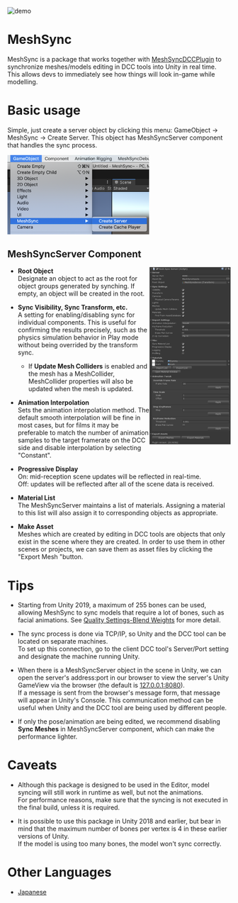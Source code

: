 ![demo](images/demo.gif)
# MeshSync

MeshSync is a package that works together with 
[MeshSyncDCCPlugin](https://github.com/Unity-Technologies/MeshSyncDCCPlugin)
to synchronize meshes/models editing in DCC tools into Unity in real time.
This allows devs to immediately see how things will look in-game while modelling.  


# Basic usage

Simple, just create a server object by clicking this menu: GameObject -> MeshSync -> Create Server. 
This object has MeshSyncServer component that handles the sync process.

<img src="images/menu.png" width=320>


## MeshSyncServer Component


<img align="right" src="images/MeshSyncServer.png" height=400>

- **Root Object**  
Designate an object to act as the root for object groups generated by synching. If empty, an object will be created in the root. 

- **Sync Visibility, Sync Transform, etc.**  
A setting for enabling/disabling sync for individual components. 
This is useful for confirming the results precisely, such as the physics simulation behavior in Play mode
without being overrided by the transform sync.

  - If **Update Mesh Colliders** is enabled and the mesh has a MeshCollider, 
    MeshCollider properties will also be updated when the mesh is updated. 

- **Animation Interpolation**  
Sets the animation interpolation method. The default smooth interpolation will be fine in most cases, 
but for films it may be preferable to match the number of animation samples to the target framerate on the DCC side and disable interpolation by selecting "Constant".   

- **Progressive Display**  
On: mid-reception scene updates will be reflected in real-time.  
Off: updates will be reflected after all of the scene data is received. 

- **Material List**  
The MeshSyncServer maintains a list of materials. Assigning a material to this list will also assign it to corresponding objects as appropriate. 

- **Make Asset**  
Meshes which are created by editing in DCC tools are objects that only exist in the scene where they are created. 
In order to use them in other scenes or projects, we can save them as asset files by clicking the "Export Mesh "button.


# Tips
- Starting from Unity 2019, a maximum of 255 bones can be used, allowing MeshSync to sync models that require a lot of bones, such as facial animations.
  See [Quality Settings-Blend Weights](https://docs.unity3d.com/Manual/class-QualitySettings.html#BlendWeights) for more detail.

- The sync process is done via TCP/IP, so Unity and the DCC tool can be located on separate machines.   
  To set up this connection, go to the client DCC tool's Server/Port setting and designate the machine running Unity.


- When there is a MeshSyncServer object in the scene in Unity, we can open the server's address:port in our browser to view the server's 
Unity GameView via the browser (the default is [127.0.0.1:8080](http://127.0.0.1:8080)).  
If a message is sent from the browser's message form, that message will appear in Unity's Console. This communication method can be useful when Unity and the DCC tool are being used by different people. 

- If only the pose/animation are being edited, we recommend disabling **Sync Meshes** in MeshSyncServer component, which can make the performance lighter.



# Caveats

- Although this package is designed to be used in the Editor, model syncing will still work in runtime as well, but not the animations.  
For performance reasons, make sure that the syncing is not executed in the final build, unless it is required.

- It is possible to use this package in Unity 2018 and earlier, but bear in mind that the maximum number of bones per vertex is 4 in these earlier versions of Unity.   
If the model is using too many bones, the model won't sync correctly. 


# Other Languages
- [Japanese](jp/index.md)








